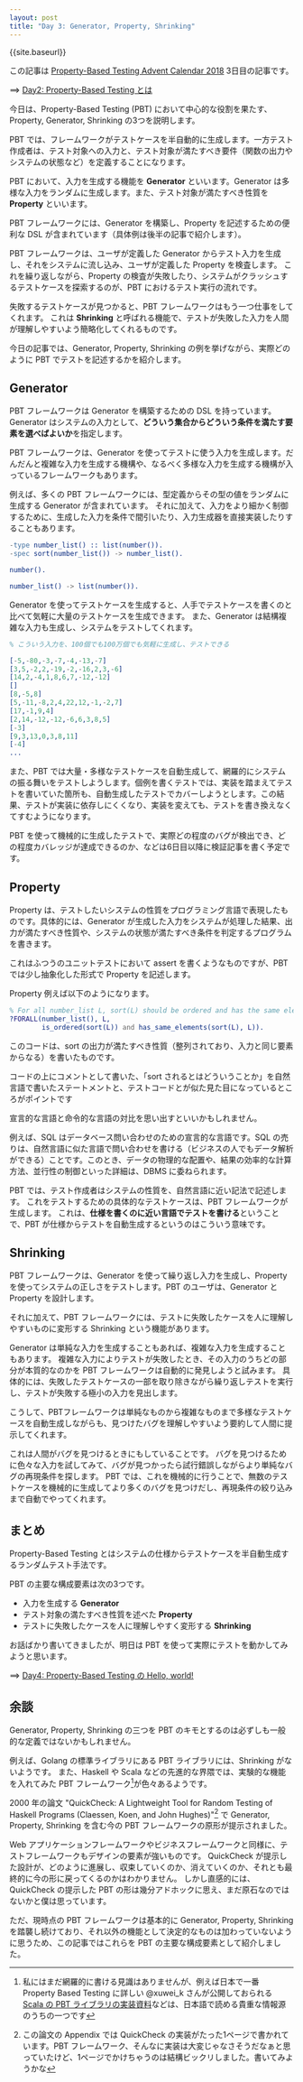```yaml
---
layout: post
title: "Day 3: Generator, Property, Shrinking"
---
```


{{site.baseurl}}

この記事は [Property-Based Testing Advent Calendar 2018](https://qiita.com/advent-calendar/2018/property-based-testing) 3日目の記事です。

==> [Day2: Property-Based Testing とは](http://spinute.org/2018/12/02/PBT-day2.html)

今日は、Property-Based Testing (PBT) において中心的な役割を果たす、Property, Generator, Shrinking の3つを説明します。

PBT では、フレームワークがテストケースを半自動的に生成します。一方テスト作成者は、テスト対象への入力と、テスト対象が満たすべき要件（関数の出力やシステムの状態など）を定義することになります。

PBT において、入力を生成する機能を **Generator** といいます。Generator は多様な入力をランダムに生成します。また、テスト対象が満たすべき性質を **Property** といいます。

PBT フレームワークには、Generator を構築し、Property を記述するための便利な DSL が含まれています（具体例は後半の記事で紹介します）。

PBT フレームワークは、ユーザが定義した Generator からテスト入力を生成し、それをシステムに流し込み、ユーザが定義した Property を検査します。
これを繰り返しながら、Property の検査が失敗したり、システムがクラッシュするテストケースを探索するのが、PBT におけるテスト実行の流れです。

失敗するテストケースが見つかると、PBT フレームワークはもう一つ仕事をしてくれます。
これは **Shrinking** と呼ばれる機能で、テストが失敗した入力を人間が理解しやすいよう簡略化してくれるものです。

今日の記事では、Generator, Property, Shrinking の例を挙げながら、実際どのように PBT でテストを記述するかを紹介します。

## Generator

PBT フレームワークは Generator を構築するための DSL を持っています。Generator はシステムの入力として、**どういう集合からどういう条件を満たす要素を選べばよいか**を指定します。

PBT フレームワークは、Generator を使ってテストに使う入力を生成します。だんだんと複雑な入力を生成する機構や、なるべく多様な入力を生成する機構が入っているフレームワークもあります。

例えば、多くの PBT フレームワークには、型定義からその型の値をランダムに生成する Generator が含まれています。
それに加えて、入力をより細かく制御するために、生成した入力を条件で間引いたり、入力生成器を直接実装したりすることもあります。

```erlang
-type number_list() :: list(number()).
-spec sort(number_list()) -> number_list().

number().

number_list() -> list(number()).
```

Generator を使ってテストケースを生成すると、人手でテストケースを書くのと比べて気軽に大量のテストケースを生成できます。
また、Generator は結構複雑な入力も生成し、システムをテストしてくれます。

```erlang
% こういう入力を、100個でも100万個でも気軽に生成し、テストできる

[-5,-80,-3,-7,-4,-13,-7]
[3,5,-2,2,-19,-2,-16,2,3,-6]
[14,2,-4,1,8,6,7,-12,-12]
[]
[8,-5,8]
[5,-11,-8,2,4,22,12,-1,-2,7]
[17,-1,9,4]
[2,14,-12,-12,-6,6,3,8,5]
[-3]
[9,3,13,0,3,8,11]
[-4]
...
```

また、PBT では大量・多様なテストケースを自動生成して、網羅的にシステムの振る舞いをテストしようします。個例を書くテストでは、実装を踏まえてテストを書いていた箇所も、自動生成したテストでカバーしようとします。この結果、テストが実装に依存しにくくなり、実装を変えても、テストを書き換えなくてすむようになります。

PBT を使って機械的に生成したテストで、実際どの程度のバグが検出でき、どの程度カバレッジが達成できるのか、などは6日目以降に検証記事を書く予定です。

## Property

Property は、テストしたいシステムの性質をプログラミング言語で表現したものです。具体的には、Generator が生成した入力をシステムが処理した結果、出力が満たすべき性質や、システムの状態が満たすべき条件を判定するプログラムを書きます。

これはふつうのユニットテストにおいて assert を書くようなものですが、PBT では少し抽象化した形式で Property を記述します。

Property 例えば以下のようになります。

```erlang
% For all number_list L, sort(L) should be ordered and has the same elements as L.
?FORALL(number_list(), L,
        is_ordered(sort(L)) and has_same_elements(sort(L), L)).
```

このコードは、sort の出力が満たすべき性質（整列されており、入力と同じ要素からなる）を書いたものです。

コードの上にコメントとして書いた、「sort されるとはどういうことか」を自然言語で書いたステートメントと、テストコードとが似た見た目になっているところがポイントです

宣言的な言語と命令的な言語の対比を思い出すといいかもしれません。

例えば、SQL はデータベース問い合わせのための宣言的な言語です。SQL の売りは、自然言語に似た言語で問い合わせを書ける（ビジネスの人でもデータ解析ができる）ことです。このとき、データの物理的な配置や、結果の効率的な計算方法、並行性の制御といった詳細は、DBMS に委ねられます。

PBT では、テスト作成者はシステムの性質を、自然言語に近い記法で記述します。
これをテストするための具体的なテストケースは、PBT フレームワークが生成します。
これは、**仕様を書くのに近い言語でテストを書ける**ということで、PBT が仕様からテストを自動生成するというのはこういう意味です。

## Shrinking

PBT フレームワークは、Generator を使って繰り返し入力を生成し、Property を使ってシステムの正しさをテストします。PBT のユーザは、Generator と Property を設計します。

それに加えて、PBT フレームワークには、テストに失敗したケースを人に理解しやすいものに変形する Shrinking という機能があります。

Generator は単純な入力を生成することもあれば、複雑な入力を生成することもあります。
複雑な入力によりテストが失敗したとき、その入力のうちどの部分が本質的なのかを PBT フレームワークは自動的に発見しようと試みます。
具体的には、失敗したテストケースの一部を取り除きながら繰り返しテストを実行し、テストが失敗する極小の入力を見出します。

こうして、PBTフレームワークは単純なものから複雑なものまで多様なテストケースを自動生成しながらも、見つけたバグを理解しやすいよう要約して人間に提示してくれます。

これは人間がバグを見つけるときにもしていることです。
バグを見つけるために色々な入力を試してみて、バグが見つかったら試行錯誤しながらより単純なバグの再現条件を探します。
PBT では、これを機械的に行うことで、無数のテストケースを機械的に生成してより多くのバグを見つけだし、再現条件の絞り込みまで自動でやってくれます。

## まとめ

Property-Based Testing とはシステムの仕様からテストケースを半自動生成するランダムテスト手法です。

PBT の主要な構成要素は次の3つです。

* 入力を生成する **Generator**
* テスト対象の満たすべき性質を述べた **Property**
* テストに失敗したケースを人に理解しやすく変形する **Shrinking**

お話ばかり書いてきましたが、明日は PBT を使って実際にテストを動かしてみようと思います。

==> [Day4: Property-Based Testing の Hello, world!](http://spinute.org/2018/12/04/PBT-day4.html)

## 余談

Generator, Property, Shrinking の三つを PBT のキモとするのは必ずしも一般的な定義ではないかもしれません。

例えば、Golang の標準ライブラリにある PBT ライブラリには、Shrinking がないようです。 また、Haskell や Scala などの先進的な界隈では、実験的な機能を入れてみた PBT フレームワーク[^1]が色々あるようです。

2000 年の論文 "QuickCheck: A Lightweight Tool for Random Testing of Haskell Programs (Claessen, Koen, and John Hughes)"[^2] で Generator, Property, Shrinking を含む今の PBT フレームワークの原形が提示されました。

Web アプリケーションフレームワークやビジネスフレームワークと同様に、テストフレームワークもデザインの要素が強いものです。
QuickCheck が提示した設計が、どのように進展し、収束していくのか、消えていくのか、それとも最終的に今の形に戻ってくるのかはわかりません。
しかし直感的には、QuickCheck の提示した PBT の形は幾分アドホックに思え、まだ原石なのではないかと僕は思っています。

ただ、現時点の PBT フレームワークは基本的に Generator, Property, Shrinking を踏襲し続けており、それ以外の機能として決定的なものは加わっていないように思うため、この記事ではこれらを PBT の主要な構成要素として紹介しました。

[^1]: 私にはまだ網羅的に書ける見識はありませんが、例えば日本で一番 Property Based Testing に詳しい @xuwei_k さん[^3]が公開しておられる [Scala の PBT ライブラリの実装資料](https://xuwei-k.github.io/slides/scalaprops/)などは、日本語で読める貴重な情報源のうちの一つです
[^2]: この論文の Appendix では QuickCheck の実装がたった1ページで書かれています。PBT フレームワーク、そんなに実装は大変じゃなさそうだなぁと思っていたけど、1ページでかけちゃうのは結構ビックリしました。書いてみようかな
[^3]: @xuwei_k さんの書いた日本で一番 Property-Based Testing に詳しいアドベントカレンダーが読みたい人は、[この Tweet](https://twitter.com/spinute/status/1068903136193011714) をふぁぼってプレッシャーをかけましょう
